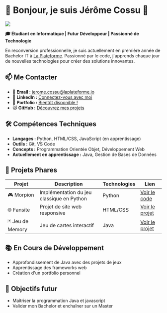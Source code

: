 # 🚀 Bonjour, je suis Jérôme Cossu 👋

![](https://mir-s3-cdn-cf.behance.net/project_modules/1400/611c44105642271.5f7da45dc8e4a.gif)

**🎓 Étudiant en Informatique | Futur Développeur | Passionné de Technologie**

En reconversion professionnelle, je suis actuellement en première année de Bachelor IT à [La Plateforme](https://laplateforme.io). Passionné par le code, j'apprends chaque jour de nouvelles technologies pour créer des solutions innovantes.

## 📫 Me Contacter
- 📧 **Email :** [jerome.cossu@laplateforme.io](mailto:jerome.cossu@laplateforme.io)
- 💼 **LinkedIn :** [Connectez-vous avec moi](https://www.linkedin.com/in/jerome-cossu-80072b33a/)
- 🎨 **Portfolio :** [Bientôt disponible !]()
- 🐱 **GitHub :** [Découvrez mes projets](https://github.com/jerome-cossu)

## 🛠 Compétences Techniques
- **Langages :** Python, HTML/CSS, JavaScript (en apprentissage)
- **Outils :** Git, VS Code
- **Concepts :** Programmation Orientée Objet, Développement Web
- **Actuellement en apprentissage :** Java, Gestion de Bases de Données

## 🌟 Projets Phares

| Projet | Description | Technologies | Lien |
|--------|-------------|--------------|------|
| 🎮 Morpion | Implémentation du jeu classique en Python | Python | [Voir le code](https://github.com/jerome-cossu/tic-tac-toe/blob/main/tic%20tac%20toe.py) |
| 🌐 Fansite | Projet de site web responsive | HTML/CSS | [Voir le projet](https://github.com/jerome-cossu/fansite) |
| 🃏 Jeu de Memory | Jeu de cartes interactif | Java | [Voir le projet](https://github.com/jerome-cossu/memory_game) |

## 📚 En Cours de Développement
- Approfondissement de Java avec des projets de jeux
- Apprentissage des frameworks web
- Création d'un portfolio personnel

## 🎯 Objectifs futur
- Maîtriser la programmation Java et javascript
- Valider mon Bachelor et enchaîner sur un Master
